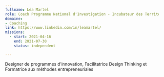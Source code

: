 ```yaml
---
fullname: Léa Martel
role: Coach Programme National d'Investigation - Incubateur des Territoires
domaine:
- Coaching
link: https://www.linkedin.com/in/leamartel/
missions:
  - start: 2021-04-16
    end: 2021-07-30
    status: independent

---
```


Designer de programmes d'innovation, Facilitatrice Design Thinking et Formatrice aux méthodes entrepreneuriales
